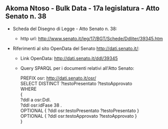 ## Akoma Ntoso - Bulk Data - 17a legislatura - Atto Senato n. 38 ##

* Scheda del Disegno di Legge - Atto Senato n. 38:
	* http url: http://www.senato.it/leg/17/BGT/Schede/Ddliter/39345.htm

* Riferimenti al sito OpenData del Senato http://dati.senato.it/:
	* Link OpenData: http://dati.senato.it/ddl/39345
	* Query SPARQL per i documenti relativi all'Atto Senato:

        PREFIX osr: <http://dati.senato.it/osr/>  
		SELECT DISTINCT ?testoPresentato ?testoApprovato  
		WHERE  
		{  
		    ?ddl a osr:Ddl.  
		    ?ddl osr:idFase 38 .  
		    OPTIONAL { ?ddl osr:testoPresentato ?testoPresentato }  
		    OPTIONAL { ?ddl osr:testoApprovato ?testoApprovato }  
		}
		
